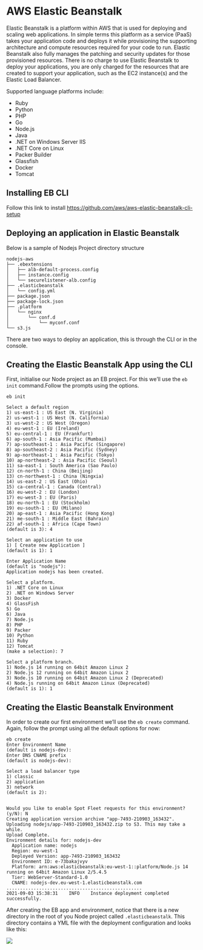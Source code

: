 # AWS Elastic Beanstalk

Elastic Beanstalk is a platform within AWS that is used for deploying and scaling web applications. In simple terms this platform as a service (PaaS) takes your application code and deploys it while provisioning the supporting architecture and compute resources required for your code to run. Elastic Beanstalk also fully manages the patching and security updates for those provisioned resources. There is no charge to use Elastic Beanstalk to deploy your applications, you are only charged for the resources that are created to support your application, such as the EC2 instance(s) and the Elastic Load Balancer.

Supported language platforms include:

* Ruby
* Python
* PHP
* Go
* Node.js
* Java 
* .NET on Windows Server IIS
* .NET Core on Linux
* Packer Builder
* Glassfish
* Docker
* Tomcat
## Installing EB CLI

Follow this link to install https://github.com/aws/aws-elastic-beanstalk-cli-setup

## Deploying an application in Elastic Beanstalk

Below is a sample of Nodejs Project directory structure
```
nodejs-aws
├── .ebextensions
│   ├── alb-default-process.config
│   ├── instance.config
│   └── securelistener-alb.config
├── .elasticbeanstalk
│   └── config.yml
├── package.json
├── package-lock.json
├── .platform
│   └── nginx
│       └── conf.d
│           └── myconf.conf
└── s3.js
```

There are two ways to deploy an application, this is through the CLI or in the console.
## Creating the Elastic Beanstalk App using the CLI

First, initialise our Node project as an EB project. For this we’ll use the `eb init` command.Follow the prompts using the options.

```
eb init

Select a default region
1) us-east-1 : US East (N. Virginia)
2) us-west-1 : US West (N. California)
3) us-west-2 : US West (Oregon)
4) eu-west-1 : EU (Ireland)
5) eu-central-1 : EU (Frankfurt)
6) ap-south-1 : Asia Pacific (Mumbai)
7) ap-southeast-1 : Asia Pacific (Singapore)
8) ap-southeast-2 : Asia Pacific (Sydney)
9) ap-northeast-1 : Asia Pacific (Tokyo)
10) ap-northeast-2 : Asia Pacific (Seoul)
11) sa-east-1 : South America (Sao Paulo)
12) cn-north-1 : China (Beijing)
13) cn-northwest-1 : China (Ningxia)
14) us-east-2 : US East (Ohio)
15) ca-central-1 : Canada (Central)
16) eu-west-2 : EU (London)
17) eu-west-3 : EU (Paris)
18) eu-north-1 : EU (Stockholm)
19) eu-south-1 : EU (Milano)
20) ap-east-1 : Asia Pacific (Hong Kong)
21) me-south-1 : Middle East (Bahrain)
22) af-south-1 : Africa (Cape Town)
(default is 3): 4

Select an application to use
1) [ Create new Application ]
(default is 1): 1

Enter Application Name
(default is "nodejs"): 
Application nodejs has been created.

Select a platform.
1) .NET Core on Linux
2) .NET on Windows Server
3) Docker
4) GlassFish
5) Go
6) Java
7) Node.js
8) PHP
9) Packer
10) Python
11) Ruby
12) Tomcat
(make a selection): 7

Select a platform branch.
1) Node.js 14 running on 64bit Amazon Linux 2
2) Node.js 12 running on 64bit Amazon Linux 2
3) Node.js 10 running on 64bit Amazon Linux 2 (Deprecated)
4) Node.js running on 64bit Amazon Linux (Deprecated)
(default is 1): 1
```

## Creating the Elastic Beanstalk Environment

In order to create our first environment we’ll use the `eb create` command. Again, follow the prompt using all the default options for now:

```
eb create
Enter Environment Name
(default is nodejs-dev):
Enter DNS CNAME prefix
(default is nodejs-dev):

Select a load balancer type
1) classic
2) application
3) network
(default is 2):


Would you like to enable Spot Fleet requests for this environment? (y/N): N
Creating application version archive "app-7493-210903_163432".
Uploading nodejs/app-7493-210903_163432.zip to S3. This may take a while.
Upload Complete.
Environment details for: nodejs-dev
  Application name: nodejs
  Region: eu-west-1
  Deployed Version: app-7493-210903_163432
  Environment ID: e-73bakajvyv
  Platform: arn:aws:elasticbeanstalk:eu-west-1::platform/Node.js 14 running on 64bit Amazon Linux 2/5.4.5
  Tier: WebServer-Standard-1.0
  CNAME: nodejs-dev.eu-west-1.elasticbeanstalk.com
..................................................
2021-09-03 15:38:31    INFO    Instance deployment completed successfully.
```

After creating the EB app and environment, notice that there is a new directory in the root of you Node project called `.elasticbeanstalk`. This directory contains a YML file with the deployment configuration and looks like this:

![](https://i.imgur.com/wNFeY10.png)
